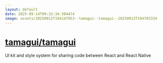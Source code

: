 ```yaml
---
layout: default
date: 2025-09-14T09:32:34.584474
image: assets/20250912T194147953--tamagui--tamagui--20250912T194703334--cropped.png
---
```


# [tamagui/tamagui](https://github.com/tamagui/tamagui)

UI kit and style system for sharing code between React and React Native
